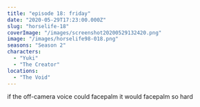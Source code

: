```yaml
---
title: "episode 18: friday"
date: "2020-05-29T17:23:00.000Z"
slug: "horselife-18"
coverImage: "/images/screenshot20200529132420.png"
image: "/images/horselife98-018.png"
seasons: "Season 2"
characters:
  - "Yuki"
  - "The Creator"
locations:
  - "The Void"
---
```


if the off-camera voice could facepalm it would facepalm so hard

